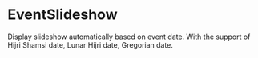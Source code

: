 EventSlideshow
==============

Display slideshow automatically based on event date. With the support of Hijri Shamsi date, Lunar Hijri date, Gregorian date.
